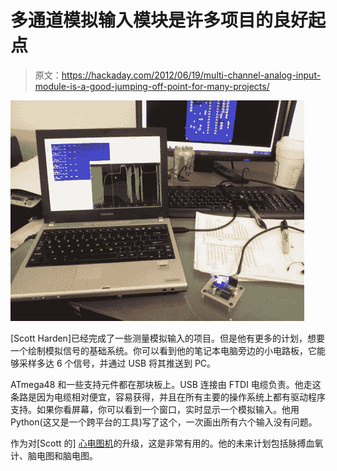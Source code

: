 # 多通道模拟输入模块是许多项目的良好起点

> 原文：<https://hackaday.com/2012/06/19/multi-channel-analog-input-module-is-a-good-jumping-off-point-for-many-projects/>

![](img/e6bd8b5a0dc438df962290c2c459a1dd.png "multi-channel-usb-analog-input-platform")

[Scott Harden]已经完成了一些测量模拟输入的项目。但是他有更多的计划，想要一个绘制模拟信号的基础系统。你可以看到他的笔记本电脑旁边的小电路板，它能够采样多达 6 个信号，并通过 USB 将其推送到 PC。

ATmega48 和一些支持元件都在那块板上。USB 连接由 FTDI 电缆负责。他走这条路是因为电缆相对便宜，容易获得，并且在所有主要的操作系统上都有驱动程序支持。如果你看屏幕，你可以看到一个窗口，实时显示一个模拟输入。他用 Python(这又是一个跨平台的工具)写了这个，一次画出所有六个输入没有问题。

作为对[Scott 的] [心电图机](http://hackaday.com/2009/08/22/collect-and-analyze-ecg-data/)的升级，这是非常有用的。他的未来计划包括脉搏血氧计、脑电图和脑电图。